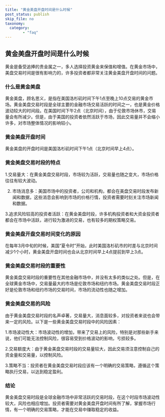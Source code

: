 ```yaml
---
title: "黄金美盘开盘时间是什么时候"
post_status: publish
skip_file: no
taxonomy:
  category:
        - "faq"
---
```


## 黄金美盘开盘时间是什么时候

黄金是备受追捧的贵金属之一，多人选择投资黄金来保值和增值。在黄金市场中，美盘交易时间是很有影响力的，许多投资者都非常关注黄金美盘开盘时间的问题。

### 什么是黄金美盘

黄金美盘，顾名思义，是指在美国洛杉矶时间下午1点至晚上10点交易的黄金市场。黄金美盘交易时段是全球主要的金融市场交易活跃的时间之一，也是黄金价格波动较大的时间段。在美国时间下午2点（北京时间），由于伦敦市场休市，交易量会有所减少。但是，由于美国的投资者依然活跃于市场，因此交易量并不会缩小许多，对市场整体情况的影响较小。

### 黄金美盘开盘时间

黄金美盘的开盘时间是美国洛杉矶时间下午1点（北京时间早上4点）。

### 黄金美盘交易时段的特点

1.交易量大：在黄金美盘交易时段，市场较为活跃，交易量也随之变大，市场价格往往有较大波动。

2. 市场消息多：美国市场中的投资者，公司和机构，都会在美盘交易时段发布新闻和数据，这些消息会影响到市场的价格行情，投资者需要时刻关注市场新闻和数据。

3.追求风险较高的投资者活跃：在黄金美盘时段，许多机构投资者和大资金投资者都会在市场中活跃，进行较为激进的交易，也有较多的期权策略交易。

### 黄金美盘开盘交易时间变化的原因

在每年3月中旬的时候，美国“夏令时”开始，此时美国洛杉矶市的时差与北京时间减少1个小时，黄金美盘开盘时间也会从北京时间早上4点提前到早上3点。

### 黄金美盘交易时段的重要性

黄金美盘交易时段的重要性在其他金融市场中，并没有太多的类似之处。但是，在全球黄金市场中，交易量最大的市场是伦敦市场和纽约市场。黄金美盘交易时段正好是伦敦市场和纽约市场的交易时间，市场的流动性也随之增加。

### 黄金美盘交易的风险

由于黄金美盘交易时段的名声卓著，交易量大，消息面较多，对投资者来说也会带来一定的风险。以下是一些黄金美盘交易时段中的风险因素：

1.市场波动性大：市场波动性的增加，带来了交易上的风险，特别是对那些新手来说，他们可能无法控制风险，很容易受到价格波动的影响，亏损较多。

2.交易额度大：由于黄金美盘交易时段的交易量较大，因此交易须注意控制自己的资金量和交易量，以控制风险。

3.策略不当：投资者在黄金美盘交易时段应该有一个明确的交易策略，遵循这个策略执行交易，以达到稳定盈利。

### 结论

黄金美盘交易时段是全球金融市场中非常活跃的交易时段，在这个时段市场波动性较大，风险也相应增加。投资者需要对黄金美盘开盘时间有所了解，掌握市场行情，有一个明确的交易策略，才能在交易中赚取稳定的收益。
